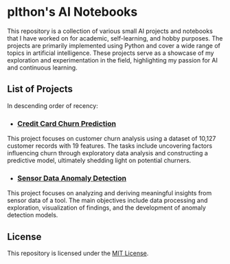 # plthon's AI Notebooks

This repository is a collection of various small AI projects and notebooks that I have worked on for academic, self-learning, and hobby purposes. The projects are primarily implemented using Python and cover a wide range of topics in artificial intelligence. These projects serve as a showcase of my exploration and experimentation in the field, highlighting my passion for AI and continuous learning.

## List of Projects
In descending order of recency:

* ### [Credit Card Churn Prediction](Credit%20Card%20Churn%20Prediction)

This project focuses on customer churn analysis using a dataset of 10,127 customer records with 19 features. The tasks include uncovering factors influencing churn through exploratory data analysis and constructing a predictive model, ultimately shedding light on potential churners.

* ### [Sensor Data Anomaly Detection](Sensor%20Data%20Anomaly%20Detection)

This project focuses on analyzing and deriving meaningful insights from sensor data of a tool. The main objectives include data processing and exploration, visualization of findings, and the development of anomaly detection models.

## License

This repository is licensed under the [MIT License](LICENSE).